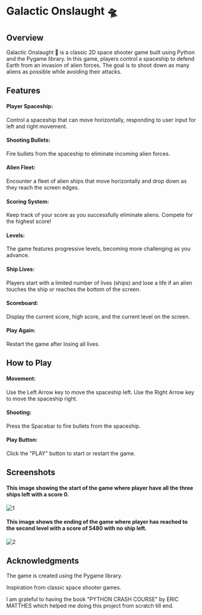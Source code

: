 # Galactic Onslaught 🛸

## Overview
Galactic Onslaught 👾 is a classic 2D space shooter game built using Python and the Pygame library. In this game, players control a spaceship to defend Earth from an invasion of alien forces. The goal is to shoot down as many aliens as possible while avoiding their attacks.

## Features
#### Player Spaceship:
Control a spaceship that can move horizontally, responding to user input for left and right movement.
#### Shooting Bullets:
Fire bullets from the spaceship to eliminate incoming alien forces.
#### Alien Fleet:
Encounter a fleet of alien ships that move horizontally and drop down as they reach the screen edges.
#### Scoring System:
Keep track of your score as you successfully eliminate aliens. Compete for the highest score!
#### Levels:
The game features progressive levels, becoming more challenging as you advance.
#### Ship Lives:
Players start with a limited number of lives (ships) and lose a life if an alien touches the ship or reaches the bottom of the screen.
#### Scoreboard:
Display the current score, high score, and the current level on the screen.
#### Play Again:
Restart the game after losing all lives.



## How to Play
#### Movement:
Use the Left Arrow key to move the spaceship left.
Use the Right Arrow key to move the spaceship right.
#### Shooting:
Press the Spacebar to fire bullets from the spaceship.
#### Play Button:
Click the "PLAY" button to start or restart the game.



## Screenshots
#### This image showing the start of the game where player have all the three ships left  with a score 0.

![1](https://github.com/shubhsundaram/A-game-Galactic-Onslaught-/assets/108191939/57afa5bd-d7bd-455f-8c21-05a3013f6fa2)

#### This image shows the ending of the game where player has reached to the second level with a score of 5480 with no ship left.

![2](https://github.com/shubhsundaram/A-game-Galactic-Onslaught-/assets/108191939/3d57f7cd-48b1-44c5-971a-4e1b2c163e17)




## Acknowledgments
The game is created using the Pygame library.

Inspiration from classic space shooter games.

I am grateful to having the book "PYTHON CRASH COURSE" by ERIC MATTHES which helped me doing this project from scratch till end.
